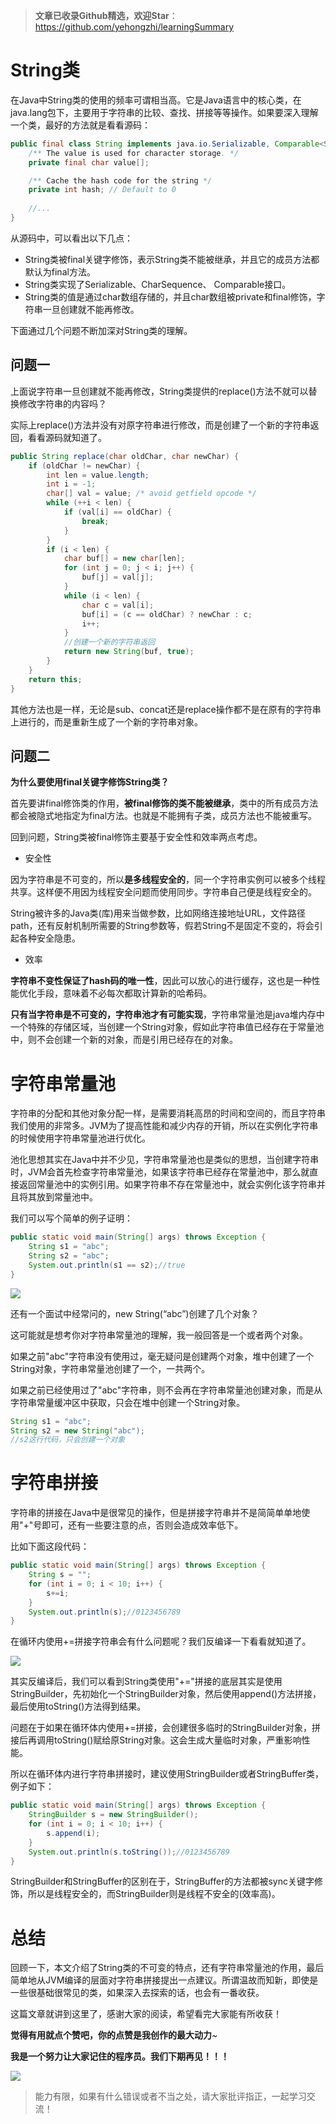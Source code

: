 > **文章已收录Github精选，欢迎Star**：https://github.com/yehongzhi/learningSummary

# String类

在Java中String类的使用的频率可谓相当高。它是Java语言中的核心类，在java.lang包下，主要用于字符串的比较、查找、拼接等等操作。如果要深入理解一个类，最好的方法就是看看源码：

```java
public final class String implements java.io.Serializable, Comparable<String>, CharSequence {
    /** The value is used for character storage. */
    private final char value[];

    /** Cache the hash code for the string */
    private int hash; // Default to 0
    
    //...
}
```

从源码中，可以看出以下几点：

- String类被final关键字修饰，表示String类不能被继承，并且它的成员方法都默认为final方法。
- String类实现了Serializable、CharSequence、 Comparable接口。
- String类的值是通过char数组存储的，并且char数组被private和final修饰，字符串一旦创建就不能再修改。

下面通过几个问题不断加深对String类的理解。

## 问题一

上面说字符串一旦创建就不能再修改，String类提供的replace()方法不就可以替换修改字符串的内容吗？

实际上replace()方法并没有对原字符串进行修改，而是创建了一个新的字符串返回，看看源码就知道了。

```java
public String replace(char oldChar, char newChar) {
    if (oldChar != newChar) {
        int len = value.length;
        int i = -1;
        char[] val = value; /* avoid getfield opcode */
        while (++i < len) {
            if (val[i] == oldChar) {
                break;
            }
        }
        if (i < len) {
            char buf[] = new char[len];
            for (int j = 0; j < i; j++) {
                buf[j] = val[j];
            }
            while (i < len) {
                char c = val[i];
                buf[i] = (c == oldChar) ? newChar : c;
                i++;
            }
            //创建一个新的字符串返回
            return new String(buf, true);
        }
    }
    return this;
}
```

其他方法也是一样，无论是sub、concat还是replace操作都不是在原有的字符串上进行的，而是重新生成了一个新的字符串对象。

## 问题二

**为什么要使用final关键字修饰String类？**

首先要讲final修饰类的作用，**被final修饰的类不能被继承**，类中的所有成员方法都会被隐式地指定为final方法。也就是不能拥有子类，成员方法也不能被重写。

回到问题，String类被final修饰主要基于安全性和效率两点考虑。

- 安全性

因为字符串是不可变的，所以**是多线程安全的**，同一个字符串实例可以被多个线程共享。这样便不用因为线程安全问题而使用同步。字符串自己便是线程安全的。

String被许多的Java类(库)用来当做参数，比如网络连接地址URL，文件路径path，还有反射机制所需要的String参数等，假若String不是固定不变的，将会引起各种安全隐患。

- 效率

**字符串不变性保证了hash码的唯一性**，因此可以放心的进行缓存，这也是一种性能优化手段，意味着不必每次都取计算新的哈希码。

**只有当字符串是不可变的，字符串池才有可能实现**，字符串常量池是java堆内存中一个特殊的存储区域，当创建一个String对象，假如此字符串值已经存在于常量池中，则不会创建一个新的对象，而是引用已经存在的对象。

# 字符串常量池

字符串的分配和其他对象分配一样，是需要消耗高昂的时间和空间的，而且字符串我们使用的非常多。JVM为了提高性能和减少内存的开销，所以在实例化字符串的时候使用字符串常量池进行优化。

池化思想其实在Java中并不少见，字符串常量池也是类似的思想，当创建字符串时，JVM会首先检查字符串常量池，如果该字符串已经存在常量池中，那么就直接返回常量池中的实例引用。如果字符串不存在常量池中，就会实例化该字符串并且将其放到常量池中。

我们可以写个简单的例子证明：

```java
public static void main(String[] args) throws Exception {
    String s1 = "abc";
    String s2 = "abc";
    System.out.println(s1 == s2);//true
}
```

![](https://static.lovebilibili.com/string_final_01.png)

还有一个面试中经常问的，new String(“abc”)创建了几个对象？

这可能就是想考你对字符串常量池的理解，我一般回答是一个或者两个对象。

如果之前"abc"字符串没有使用过，毫无疑问是创建两个对象，堆中创建了一个String对象，字符串常量池创建了一个，一共两个。

如果之前已经使用过了"abc"字符串，则不会再在字符串常量池创建对象，而是从字符串常量缓冲区中获取，只会在堆中创建一个String对象。

```java
String s1 = "abc";
String s2 = new String("abc");
//s2这行代码，只会创建一个对象
```

# 字符串拼接

字符串的拼接在Java中是很常见的操作，但是拼接字符串并不是简简单单地使用"+"号即可，还有一些要注意的点，否则会造成效率低下。

比如下面这段代码：

```java
public static void main(String[] args) throws Exception {
    String s = "";
    for (int i = 0; i < 10; i++) {
        s+=i;
    }
    System.out.println(s);//0123456789
}
```

在循环内使用+=拼接字符串会有什么问题呢？我们反编译一下看看就知道了。

![](https://static.lovebilibili.com/string_final_02.png)

其实反编译后，我们可以看到String类使用"+="拼接的底层其实是使用StringBuilder，先初始化一个StringBuilder对象，然后使用append()方法拼接，最后使用toString()方法得到结果。

问题在于如果在循环体内使用+=拼接，会创建很多临时的StringBuilder对象，拼接后再调用toString()赋给原String对象。这会生成大量临时对象，严重影响性能。

所以在循环体内进行字符串拼接时，建议使用StringBuilder或者StringBuffer类，例子如下：

```java
public static void main(String[] args) throws Exception {
    StringBuilder s = new StringBuilder();
    for (int i = 0; i < 10; i++) {
        s.append(i);
    }
    System.out.println(s.toString());//0123456789
}
```

StringBuilder和StringBuffer的区别在于，StringBuffer的方法都被sync关键字修饰，所以是线程安全的，而StringBuilder则是线程不安全的(效率高)。

# 总结

回顾一下，本文介绍了String类的不可变的特点，还有字符串常量池的作用，最后简单地从JVM编译的层面对字符串拼接提出一点建议。所谓温故而知新，即使是一些很基础很常见的类，如果深入去探索的话，也会有一番收获。

这篇文章就讲到这里了，感谢大家的阅读，希望看完大家能有所收获！

**觉得有用就点个赞吧，你的点赞是我创作的最大动力**~

**我是一个努力让大家记住的程序员。我们下期再见！！！**

![](https://static.lovebilibili.com/dashacha.png)

> 能力有限，如果有什么错误或者不当之处，请大家批评指正，一起学习交流！